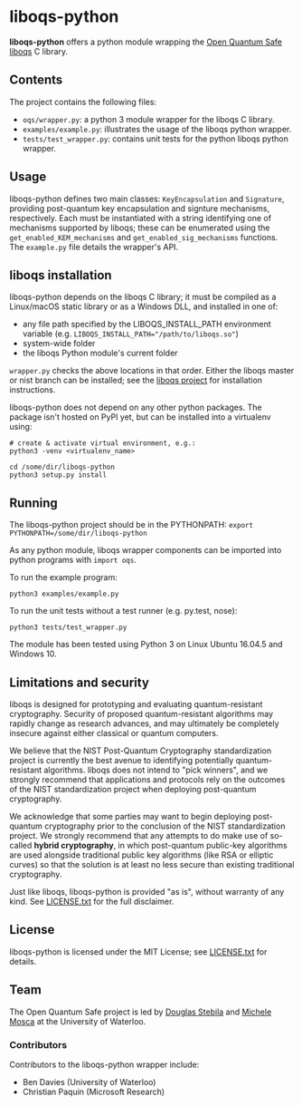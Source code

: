 liboqs-python
=============

**liboqs-python** offers a python module wrapping the [Open Quantum Safe](https://openquantumsafe.org/) [liboqs](https://github.com/open-quantum-safe/liboqs/) C library.

Contents
--------

The project contains the following files:
 - `oqs/wrapper.py`: a python 3 module wrapper for the liboqs C library.
 - `examples/example.py`: illustrates the usage of the liboqs python wrapper.
 - `tests/test_wrapper.py`: contains unit tests for the python liboqs python wrapper.

Usage
-----

liboqs-python defines two main classes: `KeyEncapsulation` and `Signature`, providing post-quantum key encapsulation and signture mechanisms, respectively. Each must be instantiated with a string identifying one of mechanisms supported by liboqs; these can be enumerated using the `get_enabled_KEM_mechanisms` and `get_enabled_sig_mechanisms` functions. The `example.py` file details the wrapper's API.

liboqs installation
-------------------

liboqs-python depends on the liboqs C library; it must be compiled as a Linux/macOS static library or as a Windows DLL, and installed in one of:

* any file path specified by the LIBOQS_INSTALL_PATH environment variable (e.g. `LIBOQS_INSTALL_PATH="/path/to/liboqs.so"`)
* system-wide folder
* the liboqs Python module's current folder

`wrapper.py` checks the above locations in that order. Either the liboqs master or nist branch can be installed; see the [liboqs project](https://github.com/open-quantum-safe/liboqs/) for installation instructions.

liboqs-python does not depend on any other python packages. The package isn't hosted on PyPI yet, but can be installed into a virtualenv using:

	# create & activate virtual environment, e.g.:
	python3 -venv <virtualenv_name>

	cd /some/dir/liboqs-python
	python3 setup.py install

Running
-------

The liboqs-python project should be in the PYTHONPATH:
`export PYTHONPATH=/some/dir/liboqs-python`

As any python module, liboqs wrapper components can be imported into python programs with `import oqs`.

To run the example program:

	python3 examples/example.py

To run the unit tests without a test runner (e.g. py.test, nose):

	python3 tests/test_wrapper.py

The module has been tested using Python 3 on Linux Ubuntu 16.04.5 and Windows 10.

Limitations and security
------------------------

liboqs is designed for prototyping and evaluating quantum-resistant cryptography. Security of proposed quantum-resistant algorithms may rapidly change as research advances, and may ultimately be completely insecure against either classical or quantum computers.

We believe that the NIST Post-Quantum Cryptography standardization project is currently the best avenue to identifying potentially quantum-resistant algorithms. liboqs does not intend to "pick winners", and we strongly recommend that applications and protocols rely on the outcomes of the NIST standardization project when deploying post-quantum cryptography.

We acknowledge that some parties may want to begin deploying post-quantum cryptography prior to the conclusion of the NIST standardization project. We strongly recommend that any attempts to do make use of so-called **hybrid cryptography**, in which post-quantum public-key algorithms are used alongside traditional public key algorithms (like RSA or elliptic curves) so that the solution is at least no less secure than existing traditional cryptography.

Just like liboqs, liboqs-python is provided "as is", without warranty of any kind. See [LICENSE.txt](https://github.com/open-quantum-safe/liboqs-python/blob/master/LICENSE.txt) for the full disclaimer.

License
-------

liboqs-python is licensed under the MIT License; see [LICENSE.txt](https://github.com/open-quantum-safe/liboqs-python/blob/master/LICENSE.txt) for details.

Team
----

The Open Quantum Safe project is led by [Douglas Stebila](https://www.douglas.stebila.ca/research/) and [Michele Mosca](http://faculty.iqc.uwaterloo.ca/mmosca/) at the University of Waterloo.

### Contributors

Contributors to the liboqs-python wrapper include:

- Ben Davies (University of Waterloo)
- Christian Paquin (Microsoft Research)
